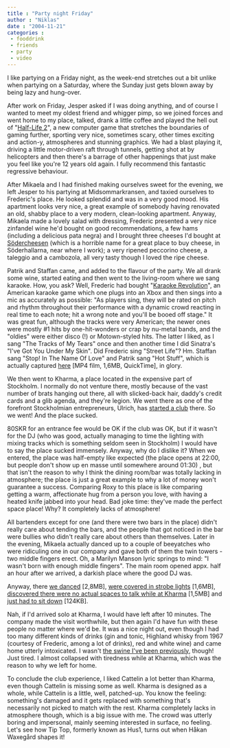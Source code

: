 ```yaml
---
title : "Party night Friday"
author : "Niklas"
date : "2004-11-21"
categories : 
 - fooddrink
 - friends
 - party
 - video
---
```


I like partying on a Friday night, as the week-end stretches out a bit unlike when partying on a Saturday, where the Sunday just gets blown away by being lazy and hung-over.

After work on Friday, Jesper asked if I was doing anything, and of course I wanted to meet my oldest friend and whigger pimp, so we joined forces and went home to my place, talked, drank a little coffee and played the hell out of "[Half-Life 2](http://www.planethalflife.com/half-life2)", a new computer game that stretches the boundaries of gaming further, sporting very nice, sometimes scary, other times exciting and action-y, atmospheres and stunning graphics. We had a blast playing it, driving a little motor-driven raft through tunnels, getting shot at by helicopters and then there's a barrage of other happenings that just make you feel like you're 12 years old again. I fully recommend this fantastic regressive behaviour.

After Mikaela and I had finished making ourselves sweet for the evening, we left Jesper to his partying at Midsommarkransen, and taxied ourselves to Frederic's place. He looked splendid and was in a very good mood. His apartment looks very nice, a great example of somebody having renovated an old, shabby place to a very modern, clean-looking apartment. Anyway, Mikaela made a lovely salad with dressing, Frederic presented a very nice zinfandel wine he'd bought on good recommendations, a few hams (including a delicious pata negra) and I brought three cheeses I'd bought at [Södercheesen](http://www.sodercheesen.se) (which is a horrible name for a great place to buy cheese, in Söderhallarna, near where I work); a very ripened peccorino cheese, a taleggio and a cambozola, all very tasty though I loved the ripe cheese.

Patrik and Staffan came, and added to the flavour of the party. We all drank some wine, started eating and then went to the living-room where we sang karaoke. How, you ask? Well, Frederic had bought "[Karaoke Revolution](http://www.gamerankings.com/htmlpages2/914993.asp)", an American karaoke game which one plugs into an Xbox and then sings into a mic as accurately as possible: "As players sing, they will be rated on pitch and rhythm throughout their performance with a dynamic crowd reacting in real time to each note; hit a wrong note and you'll be booed off stage." It was great fun, although the tracks were very American; the newer ones were mostly #1 hits by one-hit-wonders or crap by nu-metal bands, and the "oldies" were either disco (!) or Motown-styled hits. The latter I liked, as I sang "The Tracks of My Tears" once and then another time I did Sinatra's "I've Got You Under My Skin". Did Frederic sing "Street Life"? Hm. Staffan sang "Stop! In The Name Of Love" and Patrik sang "Hot Stuff", which is actually captured [here](https://niklasblog.com/wp-content/2004-11-19-hotstuff.mp4) \[MP4 film, 1,6MB, QuickTime\], in glory.

We then went to Kharma, a place located in the expensive part of Stockholm. I normally do not venture there, mostly because of the vast number of brats hanging out there, all with slicked-back hair, daddy's credit cards and a glib agenda, and they're legion. We went there as one of the forefront Stockholmian entrepreneurs, Ulrich, has [started a club](http://www.qx.se/guide/event.php?id=3281) there. So we went! And the place sucked.

80SKR for an entrance fee would be OK if the club was OK, but if it wasn't for the DJ (who was good, actually managing to time the lighting with mixing tracks which is something seldom seen in Stockholm) I would have to say the place sucked immensely. Anyway, why do I dislike it? When we entered, the place was half-empty like expected (the place opens at 22:00, but people don't show up en masse until somewhere around 01:30) , but that isn't the reason to why I think the dining room/bar was totally lacking in atmosphere; the place is just a great example to why a lot of money won't guarantee a success. Comparing Roxy to this place is like comparing getting a warm, affectionate hug from a person you love, with having a heated knife jabbed into your head. Bad joke time: they've made the perfect space place! Why? It completely lacks of atmosphere!

All bartenders except for one (and there were two bars in the place) didn't really care about tending the bars, and the people that got noticed in the bar were bullies who didn't really care about others than themselves. Later in the evening, Mikaela actually danced up to a couple of beeyatches who were ridiculing one in our company and gave both of them the twin towers - two middle fingers erect. Oh, a Marilyn Manson lyric springs to mind: "I wasn't born with enough middle fingers". The main room opened appx. half an hour after we arrived, a darkish place where the good DJ was.

Anyway, there [we danced](https://niklasblog.com/wp-content/2004-11-19-dance.mp4) \[2,8MB\], [were covered in strobe lights](https://niklasblog.com/wp-content/2004-11-19-fdp-strob.mp4) \[1,6MB\], [discovered there were no actual spaces to talk while at Kharma](https://niklasblog.com/wp-content/2004-11-19-fdp-mikaela.mp4) \[1,5MB\] and [just had to sit down](https://niklasblog.com/wp-content/2004-11-19-staffan.mp4) \[124KB\].

Nah, if I'd arrived solo at Kharma, I would have left after 10 minutes. The company made the visit worthwhile, but then again I'd have fun with these people no matter where we'd be. It was a nice night out, even though I had too many different kinds of drinks (gin and tonic, Highland whisky from 1967 (courtesy of Frederic, among a lot of drinks), red and white wine) and came home utterly intoxicated. I wasn't [the swine I've been previously](https://niklasblog.com/index.php?p=273), though! Just tired. I almost collapsed with tiredness while at Kharma, which was the reason to why we left for home.

To conclude the club experience, I liked Cattelin a lot better than Kharma, even though Cattelin is missing some as well. Kharma is designed as a whole, while Cattelin is a little, well, patched-up. You know the feeling: something's damaged and it gets replaced with something that's necessarily not picked to match with the rest. Kharma completely lacks in atmosphere though, which is a big issue with me. The crowd was utterly boring and impersonal, mainly seeming interested in surface, no feeling. Let's see how Tip Top, formerly known as Hus1, turns out when Håkan Waxegård shapes it!
